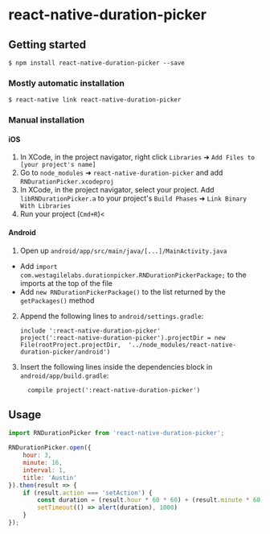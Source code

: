 
# react-native-duration-picker

## Getting started

`$ npm install react-native-duration-picker --save`

### Mostly automatic installation

`$ react-native link react-native-duration-picker`

### Manual installation


#### iOS

1. In XCode, in the project navigator, right click `Libraries` ➜ `Add Files to [your project's name]`
2. Go to `node_modules` ➜ `react-native-duration-picker` and add `RNDurationPicker.xcodeproj`
3. In XCode, in the project navigator, select your project. Add `libRNDurationPicker.a` to your project's `Build Phases` ➜ `Link Binary With Libraries`
4. Run your project (`Cmd+R`)<

#### Android

1. Open up `android/app/src/main/java/[...]/MainActivity.java`
  - Add `import com.westagilelabs.durationpicker.RNDurationPickerPackage;` to the imports at the top of the file
  - Add `new RNDurationPickerPackage()` to the list returned by the `getPackages()` method
2. Append the following lines to `android/settings.gradle`:
  	```
  	include ':react-native-duration-picker'
  	project(':react-native-duration-picker').projectDir = new File(rootProject.projectDir, 	'../node_modules/react-native-duration-picker/android')
  	```
3. Insert the following lines inside the dependencies block in `android/app/build.gradle`:
  	```
      compile project(':react-native-duration-picker')
  	```


## Usage
```javascript
import RNDurationPicker from 'react-native-duration-picker';

RNDurationPicker.open({
	hour: 3,
	minute: 16,
	interval: 1,
	title: 'Austin'
}).then(result => {
	if (result.action === 'setAction') {
		const duration = (result.hour * 60 * 60) + (result.minute * 60);
		setTimeout(() => alert(duration), 1000)
	}
});
```
